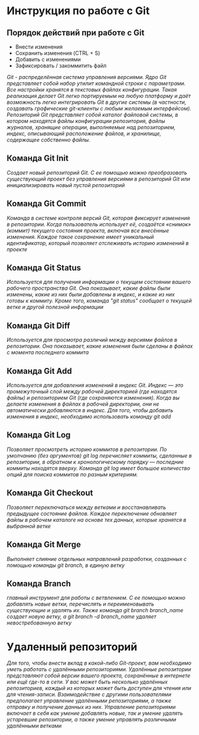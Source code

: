 # Инструкция по работе с Git
## Порядок действий при работе с Git
* Внести изменения
* Сохранить изменения (CTRL + S)
* Добавить с изменениями
* Зафиксировать / закоммитить файл

*Git - распределённая система управления версиями. Ядро Git представляет собой набор утилит командной строки с параметрами. Все настройки хранятся в текстовых файлах конфигурации. Такая реализация делает Git легко портируемым на любую платформу и даёт возможность легко интегрировать Git в другие системы (в частности, создавать графические git-клиенты с любым желаемым интерфейсом). Репозиторий Git представляет собой каталог файловой системы, в котором находятся файлы конфигурации репозитория, файлы журналов, хранящие операции, выполняемые над репозиторием, индекс, описывающий расположение файлов, и хранилище, содержащее собственно файлы.*
## Команда Git Init
*Создает новый репозиторий Git. С ее помощью можно преобразовать существующий проект без управления версиями в репозиторий Git или инициализировать новый пустой репозиторий*
## Команда Git Commit
*Команда в системе контроля версий Git, которая фиксирует изменения в репозитории. Когда пользователь использует её, создаётся «снимок» (коммит) текущего состояния проекта, включая все внесённые изменения. Каждое такое сохранение имеет уникальный идентификатор, который позволяет отслеживать историю изменений в проекте*
## Команда Git Status
 *Используется для получения информации о текущем состоянии вашего рабочего пространства Git. Она показывает, какие файлы были изменены, какие из них были добавлены в индекс, и какие из них готовы к коммиту. Кроме того, команда "git status" сообщает о текущей ветке и другой полезной информации*
 ## Команда Git Diff
 *Используется для просмотра различий между версиями файлов в репозитории. Она показывает, какие изменения были сделаны в файлах с момента последнего коммита*
 ## Команда Git Add
 *Используется для добавления изменений в индекс Git. Индекс — это промежуточный слой между рабочей директорией (где находятся файлы) и репозиторием Git (где сохраняются изменения). Когда вы делаете изменения в файлах в рабочей директории, они не автоматически добавляются в индекс. Для того, чтобы добавить изменения в индекс, необходимо использовать команду git add*
 ## Команда Git Log
 *Позволяет просмотреть историю коммитов в репозитории. По умолчанию (без аргументов) git log перечисляет коммиты, сделанные в репозитории, в обратном к хронологическому порядку — последние коммиты находятся вверху. Команда git log имеет большое количество опций для поиска коммитов по разным критериям.*
 ## Команда Git Checkout
 *Позволяет переключаться между ветками и восстанавливать предыдущее состояние файлов. Каждое переключение обновляет файлы в рабочем каталоге на основе тех данных, которые хранятся в выбранной ветке*
 ## Команда Git Merge
 *Выполняет слияние отдельных направлений разработки, созданных с помощью команды git branch, в единую ветку*
 ## Команда Branch
 *главный инструмент для работы с ветвлением. С ее помощью можно добавлять новые ветки, перечислять и переименовывать существующие и удалять их. Также команда git branch branch_name создает новую ветку, а git branch -d branch_name удаляет невостребованную ветку*
 # Удаленный репозиторий
 *Для того, чтобы внести вклад в какой-либо Git-проект, вам необходимо уметь работать с удалёнными репозиториями. Удалённые репозитории представляют собой версии вашего проекта, сохранённые в интернете или ещё где-то в сети. У вас может быть несколько удалённых репозиториев, каждый из которых может быть доступен для чтения или для чтения-записи. Взаимодействие с другими пользователями предполагает управление удалёнными репозиториями, а также отправку и получение данных из них. Управление репозиториями включает в себя как умение добавлять новые, так и умение удалять устаревшие репозитории, а также умение управлять различными удалёнными ветками*
